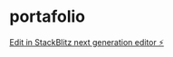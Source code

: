 # portafolio

[Edit in StackBlitz next generation editor ⚡️](https://stackblitz.com/~/github.com/Nickelanalista/portafolio)